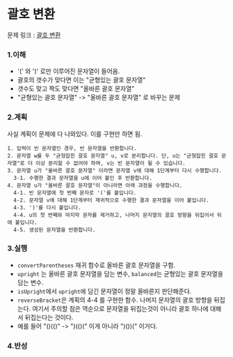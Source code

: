 # 괄호 변환

문제 링크 : [괄호 변환](https://programmers.co.kr/learn/courses/30/lessons/60058)

### 1.이해

- '(' 와 ')' 로만 이루어진 문자열이 들어옴.
- 괄호의 갯수가 맞다면 이는 "균형있는 괄호 문자열"
- 갯수도 맞고 짝도 맞다면 "올바른 괄호 문자열"
- "균형있는 괄호 문자열" -> "올바른 괄호 문자열" 로 바꾸는 문제

### 2.계획

사실 계획이 문제에 다 나와있다. 이를 구현만 하면 됨.

```
1. 입력이 빈 문자열인 경우, 빈 문자열을 반환합니다.
2. 문자열 w를 두 "균형잡힌 괄호 문자열" u, v로 분리합니다. 단, u는 "균형잡힌 괄호 문자열"로 더 이상 분리할 수 없어야 하며, v는 빈 문자열이 될 수 있습니다.
3. 문자열 u가 "올바른 괄호 문자열" 이라면 문자열 v에 대해 1단계부터 다시 수행합니다.
  3-1. 수행한 결과 문자열을 u에 이어 붙인 후 반환합니다.
4. 문자열 u가 "올바른 괄호 문자열"이 아니라면 아래 과정을 수행합니다.
  4-1. 빈 문자열에 첫 번째 문자로 '('를 붙입니다.
  4-2. 문자열 v에 대해 1단계부터 재귀적으로 수행한 결과 문자열을 이어 붙입니다.
  4-3. ')'를 다시 붙입니다.
  4-4. u의 첫 번째와 마지막 문자를 제거하고, 나머지 문자열의 괄호 방향을 뒤집어서 뒤에 붙입니다.
  4-5. 생성된 문자열을 반환합니다.
```

### 3.실행

- `convertParentheses` 재귀 함수로 올바른 괄호 문자열을 구함.
- `upright` 는 올바른 괄호 문자열을 담는 변수, `balanced`는 균형있는 괄호 문자열을 담는 변수.
- `isUpright`에서 `upright`에 담긴 문자열이 정말 올바른지 판단해준다.
- `reverseBracket`은 계획의 4-4 를 구현한 함수. 나머지 문자열의 괄호 방향을 뒤집는다. 여기서 주의할 점은 역순으로 문자열을 뒤집는것이 아니라 괄호 하나에 대해서 뒤집는다는 것이다.
- 예를 들어 "()(()" -> ")(()(" 이게 아니라 ")())(" 이거다.

### 4.반성
